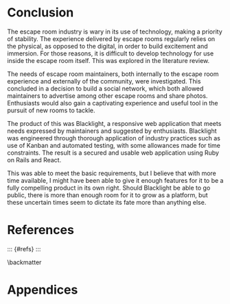 # Conclusion

<!--
The conclusions can be summarised in a fairly short chapter (2 or 3 pages). This chapter brings together many of the points that you will have made in other chapters, especially in the previous results and discussion chapter. Do not be afraid of repeating some of your earlier statements here, albeit using different wording.
-->

The escape room industry is wary in its use of technology, making a priority of
stability. The experience delivered by escape rooms regularly relies on the
physical, as opposed to the digital, in order to build excitement and immersion.
For those reasons, it is difficult to develop technology for use inside the
escape room itself. This was explored in the literature review.

The needs of escape room maintainers, both internally to the
escape room experience and externally of the community, were investigated. This
concluded in a decision to build a social network, which both allowed
maintainers to advertise among other escape rooms and share photos. Enthusiasts
would also gain a captivating experience and useful tool in the pursuit of new
rooms to tackle.

The product of this was Blacklight, a responsive web application that meets
needs expressed by maintainers and suggested by enthusiasts. Blacklight was
engineered through thorough application of industry practices such as use of
Kanban and automated testing, with some allowances made for time constraints.
The result is a secured and usable web application using Ruby on Rails and
React.

This was able to meet the basic requirements, but I believe that with
more time available, I might have been able to give it enough features for it to
be a fully compelling product in its own right. Should Blacklight be able to go
public, there is more than enough room for it to grow as a platform, but these
uncertain times seem to dictate its fate more than anything else.

# References

::: {#refs}
:::

\backmatter

# Appendices